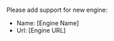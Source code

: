 <!--

This is template for new engines.

-->

Please add support for new engine:

- Name: [Engine Name]
- Url: [Engine URL]
